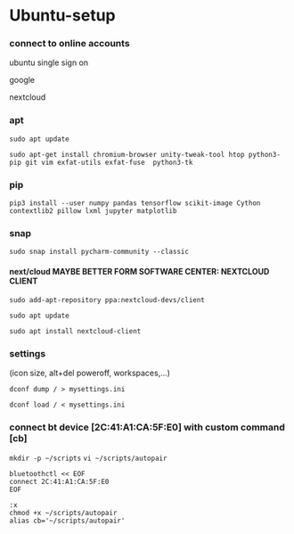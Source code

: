 # Ubuntu-setup
### connect to online accounts
ubuntu single sign on

google

nextcloud


### apt
```sudo apt update```

```sudo apt-get install chromium-browser unity-tweak-tool htop python3-pip git vim exfat-utils exfat-fuse  python3-tk```



### pip
```pip3 install --user numpy pandas tensorflow scikit-image Cython contextlib2 pillow lxml jupyter matplotlib```


### snap
```sudo snap install pycharm-community --classic```


#### next/cloud MAYBE BETTER FORM SOFTWARE CENTER: NEXTCLOUD CLIENT
```sudo add-apt-repository ppa:nextcloud-devs/client```

```sudo apt update```

```sudo apt install nextcloud-client```




### settings
(icon size, alt+del poweroff, workspaces,...)

```dconf dump / > mysettings.ini```

```dconf load / < mysettings.ini```

### connect bt device [2C:41:A1:CA:5F:E0] with custom command [cb]
```mkdir -p ~/scripts```
```vi ~/scripts/autopair```

```#!/bin/bash
bluetoothctl << EOF
connect 2C:41:A1:CA:5F:E0
EOF

:x
chmod +x ~/scripts/autopair
alias cb='~/scripts/autopair'
